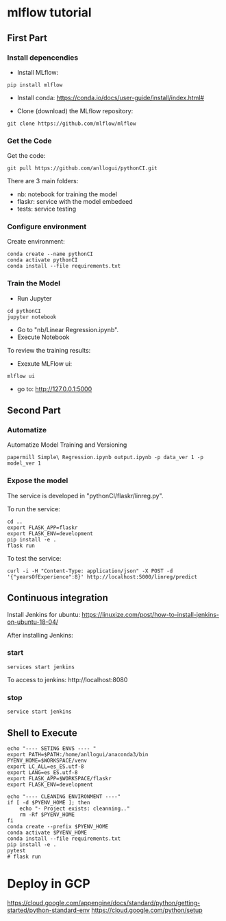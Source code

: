# mlflow tutorial

## First Part

### Install depencendies

- Install MLflow:

```
pip install mlflow
```

- Install conda: https://conda.io/docs/user-guide/install/index.html#

- Clone (download) the MLflow repository:

``` 
git clone https://github.com/mlflow/mlflow
```

### Get the Code
 
Get the code:
```
git pull https://github.com/anllogui/pythonCI.git
```
There are 3 main folders:
- nb: notebook for training the model
- flaskr: service with the model embedeed
- tests: service testing

### Configure environment

Create environment:
```
conda create --name pythonCI
conda activate pythonCI
conda install --file requirements.txt
```

### Train the Model
- Run Jupyter
```
cd pythonCI
jupyter notebook
```
- Go to "nb/Linear Regression.ipynb".
- Execute Notebook

To review the training results:
- Exexute MLFlow ui:
```
mlflow ui
```
- go to: http://127.0.0.1:5000

## Second Part

### Automatize

Automatize Model Training and Versioning
```
papermill Simple\ Regression.ipynb output.ipynb -p data_ver 1 -p model_ver 1
```

### Expose the model

The service is developed in "pythonCI/flaskr/linreg.py".

To run the service:
```
cd ..
export FLASK_APP=flaskr
export FLASK_ENV=development
pip install -e .
flask run
```

To test the service:
```
curl -i -H "Content-Type: application/json" -X POST -d '{"yearsOfExperience":8}' http://localhost:5000/linreg/predict
```

## Continuous integration
Install Jenkins for ubuntu:
https://linuxize.com/post/how-to-install-jenkins-on-ubuntu-18-04/

After installing Jenkins:
### start
```
services start jenkins
```
To access to jenkins: http://localhost:8080

### stop

```
service start jenkins
```

## Shell to Execute

```
echo "---- SETING ENVS ---- "
export PATH=$PATH:/home/anllogui/anaconda3/bin
PYENV_HOME=$WORKSPACE/venv
export LC_ALL=es_ES.utf-8
export LANG=es_ES.utf-8
export FLASK_APP=$WORKSPACE/flaskr
export FLASK_ENV=development

echo "---- CLEANING ENVIRONMENT ----"
if [ -d $PYENV_HOME ]; then
	echo "- Project exists: cleanning.."
    rm -Rf $PYENV_HOME 
fi
conda create --prefix $PYENV_HOME
conda activate $PYENV_HOME
conda install --file requirements.txt
pip install -e .
pytest
# flask run

```

# Deploy in GCP
https://cloud.google.com/appengine/docs/standard/python/getting-started/python-standard-env
https://cloud.google.com/python/setup